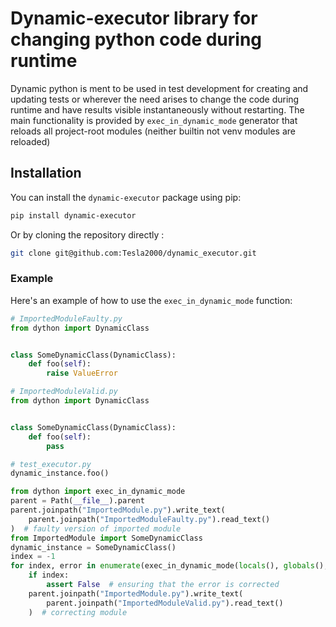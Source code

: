 # Dynamic-executor library for changing python code during runtime

Dynamic python is ment to be used in test development for creating and updating tests or wherever the need arises to change the code during runtime and have results visible instantaneously without restarting. The main functionality is provided by `exec_in_dynamic_mode` generator that reloads all project-root modules (neither builtin not venv modules are reloaded)

## Installation

You can install the `dynamic-executor` package using pip:

```bash
pip install dynamic-executor
```

Or by cloning the repository directly :

```bash
git clone git@github.com:Tesla2000/dynamic_executor.git
```

### Example

Here's an example of how to use the `exec_in_dynamic_mode` function:

```python
# ImportedModuleFaulty.py
from dython import DynamicClass


class SomeDynamicClass(DynamicClass):
    def foo(self):
        raise ValueError
```

```python
# ImportedModuleValid.py
from dython import DynamicClass


class SomeDynamicClass(DynamicClass):
    def foo(self):
        pass
```

```python
# test_executor.py
dynamic_instance.foo()
```

```python
from dython import exec_in_dynamic_mode
parent = Path(__file__).parent
parent.joinpath("ImportedModule.py").write_text(
    parent.joinpath("ImportedModuleFaulty.py").read_text()
)  # faulty version of imported module
from ImportedModule import SomeDynamicClass
dynamic_instance = SomeDynamicClass()
index = -1
for index, error in enumerate(exec_in_dynamic_mode(locals(), globals(), parent.joinpath("test_executor.py"))):
    if index:
        assert False  # ensuring that the error is corrected
    parent.joinpath("ImportedModule.py").write_text(
        parent.joinpath("ImportedModuleValid.py").read_text()
    )  # correcting module
```
